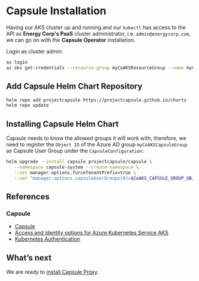 # Capsule Installation

Having our AKS cluster up and running and our `kubectl` has access to the API as **Energy Corp's PaaS** cluster administrator, i.e. `admin@energycorp.com`, we can go on with the **Capsule Operator** installation. 

Login as cluster admin:

```bash
az login
az aks get-credentials --resource-group myCoAKSResourceGroup --name myCoAKSCluster
```

## Add Capsule Helm Chart Repository

```bash
helm repo add projectcapsule https://projectcapsule.github.io/charts
helm repo update
```

## Installing Capsule Helm Chart

Capsule needs to know the allowed groups it will work with, therefore, we need to register the `Object ID` of the Azure AD group `myCoAKSCapsuleGroup` as Capsule User Group under the `CapsuleConfiguration`:

```bash
helm upgrade --install capsule projectcapsule/capsule \
   --namespace capsule-system --create-namespace \
   --set manager.options.forceTenantPrefix=true \
   --set "manager.options.capsuleUserGroups[0]=$CoAKS_CAPSULE_GROUP_OBJECTID"
```
## References

### Capsule

- [Capsule](https://projectcapsule.dev/)
- [Access and identity options for Azure Kubernetes Service AKS](https://docs.microsoft.com/en-us/azure/aks/concepts-identity)
- [Kubernetes Authentication](https://kubernetes.io/docs/reference/access-authn-authz/authentication/)

## What’s next

We are ready to [install Capsule Proxy](03-capsule-proxy-installation.md).